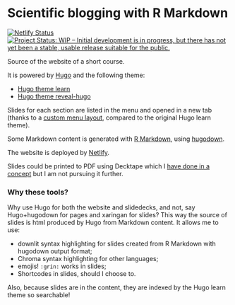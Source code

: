 
# Scientific blogging with R Markdown

<!-- badges: start -->
[![Netlify Status](https://api.netlify.com/api/v1/badges/87a90f80-f65e-4bac-9e50-2ffa6ab8936a/deploy-status)](https://app.netlify.com/sites/scientific-rmd-blogging/deploys)
[![Project Status: WIP – Initial development is in progress, but there has not yet been a stable, usable release suitable for the public.](https://www.repostatus.org/badges/latest/wip.svg)](https://www.repostatus.org/#wip)
<!-- badges: end -->

Source of the website of a short course.

It is powered by [Hugo](https://gohugo.io/) and the following theme:

* [Hugo theme learn](https://github.com/matcornic/hugo-theme-learn)
* [Hugo theme reveal-hugo](https://github.com/dzello/reveal-hugo)

Slides for each section are listed in the menu and opened in a new tab (thanks to a [custom menu layout](/blob/master/layouts/partials/menu.html), compared to the original Hugo learn theme).

Some Markdown content is generated with [R Markdown](https://rmarkdown.rstudio.com/), using [hugodown](https://github.com/r-lib/hugodown/).

The website is deployed by [Netlify](https://www.netlify.com/).

Slides could be printed to PDF using Decktape which I [have done in a concept](https://github.com/maelle/test-course-site) but I am not pursuing it further.

### Why these tools?

Why use Hugo for both the website and slidedecks, and not, say Hugo+hugodown for pages and xaringan for slides?
This way the source of slides is html produced by Hugo from Markdown content.
It allows me to use:

* downlit syntax highlighting for slides created from R Markdown with hugodown output format;
* Chroma syntax highlighting for other languages;
* emojis! `:grin:` works in slides;
* Shortcodes in slides, should I choose to.

Also, because slides are in the content, they are indexed by the Hugo learn theme so searchable!

